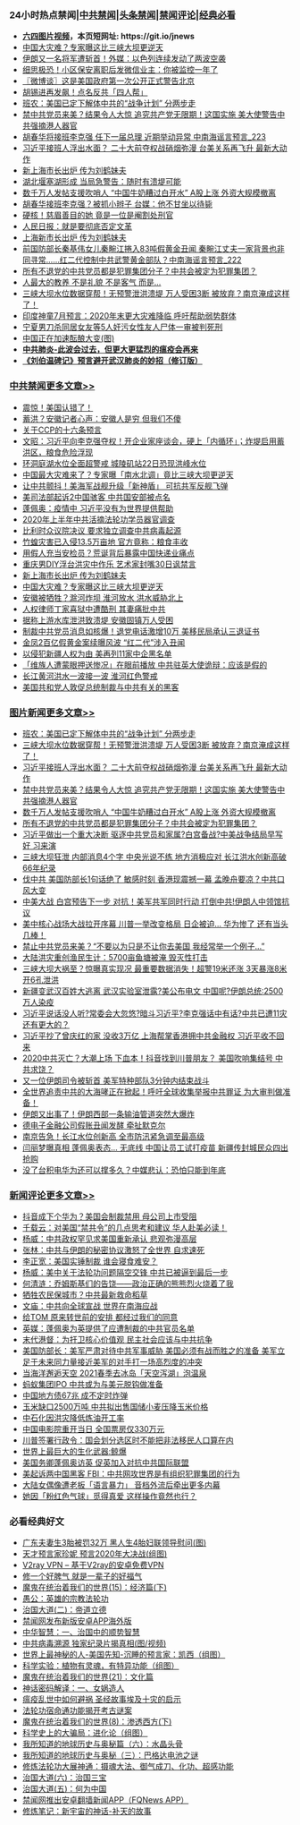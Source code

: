 <div id="tt">
<h3>24小时热点禁闻|<a href="#%E4%B8%AD%E5%85%B1%E7%A6%81%E9%97%BB%E6%9B%B4%E5%A4%9A%E6%96%87%E7%AB%A0">中共禁闻</a>|<a href="#%E5%9B%BE%E7%89%87%E6%96%B0%E9%97%BB%E6%9B%B4%E5%A4%9A%E6%96%87%E7%AB%A0">头条禁闻</a>|<a href="#%E6%96%B0%E9%97%BB%E8%AF%84%E8%AE%BA%E6%9B%B4%E5%A4%9A%E6%96%87%E7%AB%A0">禁闻评论|<a href="#%E5%BF%85%E7%9C%8B%E7%BB%8F%E5%85%B8%E5%A5%BD%E6%96%87">经典必看</a></h3>
<ul>
<li><b><a href="http://d1.bdrive.tk/64.mp4" target="_blank">六四图片视频</a>，本页短网址: https://git.io/jnews</b></li>
<li><a href="https://github.com/fqnews/bnews/blob/master/cbnews/20200721/1364073.md">中国大灾难？专家曝这比三峡大坝更逆天</a></li>
<li><a href="https://github.com/fqnews/bnews/blob/master/worldnews/20200721/1363948.md">伊朗又一名将军遭斩首！外媒：以色列连续发动了两波空袭</a></li>
<li><a href="https://github.com/fqnews/bnews/blob/master/cbnews/20200721/1363889.md">细思极恐！小区保安离职后发微信业主：你被监控一年了</a></li>
<li><a href="https://github.com/fqnews/bnews/blob/master/ssgc/20200721/1363950.md">〖微博谈〗这是美国政府第一次公开正式警告北京</a></li>
<li><a href="https://github.com/fqnews/bnews/blob/master/cbnews/20200721/1363910.md">胡锡进再发飙！点名反共「四人帮」</a></li>
<li><a href="https://github.com/fqnews/bnews/blob/master/topimagenews/20200722/1364267.md">班农：美国已定下解体中共的“战争计划” 分两步走</a></li>
<li><a href="https://github.com/fqnews/bnews/blob/master/topimagenews/20200721/1364143.md">禁中共党员来美？结果令人大惊 追究共产党无限期！这国实施 美大使警告中共强摘港人器官</a></li>
<li><a href="https://github.com/fqnews/bnews/blob/master/comments/20200721/1364110.md">胡春华将接班李克强 任下一届总理 近期举动异常 中南海谣言预言_223</a></li>
<li><a href="https://github.com/fqnews/bnews/blob/master/topimagenews/20200721/1364225.md">习近平接班人浮出水面？ 二十大前夺权战硝烟弥漫 台美关系再飞升 最新大动作</a></li>
<li><a href="https://github.com/fqnews/bnews/blob/master/cbnews/20200721/1364074.md">新上海市长出炉 传为刘鹤妹夫</a></li>
<li><a href="https://github.com/fqnews/bnews/blob/master/cbnews/20200721/1363966.md">湖北堰塞湖形成 当局急警告：随时有溃堤可能</a></li>
<li><a href="https://github.com/fqnews/bnews/blob/master/topimagenews/20200721/1364133.md">数千万人发帖支援吹哨人 “中国牛奶糟过白开水” A股上涨 外资大规模撤离</a></li>
<li><a href="https://github.com/fqnews/bnews/blob/master/comments/20200721/1363902.md">胡春华接班李克强？被抓小辫子 台媒：他不甘坐以待毙</a></li>
<li><a href="https://github.com/fqnews/bnews/blob/master/cnnews/20200721/1363961.md">硬核！慈眉善目的她 竟是一位是阉割处刑官</a></li>
<li><a href="https://github.com/fqnews/bnews/blob/master/lifebaike/20200722/1364321.md">人民日报：就是要彻底否定文革</a></li>
<li><a href="https://github.com/fqnews/bnews/blob/master/comments/20200721/1363968.md">上海新市长出炉 传为刘鹤妹夫</a></li>
<li><a href="https://github.com/fqnews/bnews/blob/master/comments/20200721/1363957.md">前国防部长秦基伟女儿秦畹江捲入83吨假黄金丑闻 秦畹江丈夫一家背景也非同寻常……红二代控制中共武警黄金部队？中南海谣言预言_222</a></li>
<li><a href="https://github.com/fqnews/bnews/blob/master/topimagenews/20200721/1364042.md">所有不退党的中共党员都是犯罪集团分子？中共会被定为犯罪集团？</a></li>
<li><a href="https://github.com/fqnews/bnews/blob/master/funmedia/20200722/1364247.md">人最大的教养 不是礼貌 不是客气 而是…</a></li>
<li><a href="https://github.com/fqnews/bnews/blob/master/topimagenews/20200721/1364232.md">三峡大坝水位数据穿帮！无预警泄洪溃堤 万人受困3断 被放弃？南京淹成这样了！</a></li>
<li><a href="https://github.com/fqnews/bnews/blob/master/comments/20200722/1364280.md">印度神童7月预言：2020年末更大灾难降临 呼吁帮助弱势群体</a></li>
<li><a href="https://github.com/fqnews/bnews/blob/master/baitai/20200721/1364151.md">宁夏男刀杀同居女友等5人奸污女性友人尸体一审被判死刑</a></li>
<li><a href="https://github.com/fqnews/bnews/blob/master/comments/20200721/1363888.md">中国正在加速酝酿大变(图)</a></li>
<li><b><a href="https://github.com/fqnews/bnews/blob/master/comments/20200211/1275071.md" target="_blank">中共肺炎-此波会过去，但更大更猛烈的瘟疫会再来</a></b></li>
<li><b><a href="https://github.com/fqnews/bnews/blob/master/comments/20200207/1272816.md" target="_blank">《刘伯温碑记》预言避开武汉肺炎的妙招（修订版）</a></b></li>
</ul>
</div>

<div class="catlist">
<h3><a href="https://github.com/fqnews/bnews/blob/master/cbnews/" target="_blank">中共禁闻</a><span><a href="https://github.com/fqnews/bnews/blob/master/cbnews/" target="_blank" rel="nofollow">更多文章>></a></span></h3>
<ul>
<li><a href="https://github.com/fqnews/bnews/blob/master/cbnews/20200722/1364397.md" target="_blank">震惊！美国认错了！</a></li>
<li><a href="https://github.com/fqnews/bnews/blob/master/cbnews/20200722/1364396.md" target="_blank">蓄洪？安徽记者心声：安徽人是穷 但我们不傻</a></li>
<li><a href="https://github.com/fqnews/bnews/blob/master/cbnews/20200722/783298.md" target="_blank">关于CCP的十六条预言</a></li>
<li><a href="https://github.com/fqnews/bnews/blob/master/cbnews/20200722/1364341.md" target="_blank">文昭：习近平向李克强夺权！开企业家座谈会，硬上「内循环」；炸堤启用蓄洪区，粮食危险浮现</a></li>
<li><a href="https://github.com/fqnews/bnews/blob/master/cbnews/20200722/1364339.md" target="_blank">环洞庭湖水位全面超警戒 城陵矶站22日恐现洪峰水位</a></li>
<li><a href="https://github.com/fqnews/bnews/blob/master/cbnews/20200722/1364333.md" target="_blank">中国最大灾难来了？专家曝「南水北调」竟比三峡大坝更逆天</a></li>
<li><a href="https://github.com/fqnews/bnews/blob/master/cbnews/20200722/1364302.md" target="_blank">让中共颤抖！美海军战舰升级「新神盾」 可抗共军反舰飞弹</a></li>
<li><a href="https://github.com/fqnews/bnews/blob/master/cbnews/20200722/1364274.md" target="_blank">美司法部起诉2中国骇客 中共国安部被点名</a></li>
<li><a href="https://github.com/fqnews/bnews/blob/master/cbnews/20200722/1364271.md" target="_blank">蓬佩奥：疫情中 习近平没有为世界提供帮助</a></li>
<li><a href="https://github.com/fqnews/bnews/blob/master/cbnews/20200721/1364036.md" target="_blank">2020年上半年中共活摘法轮功学员器官调查</a></li>
<li><a href="https://github.com/fqnews/bnews/blob/master/cbnews/20200721/1364052.md" target="_blank">比利时众议院决议 要求独立调查中共病毒起源</a></li>
<li><a href="https://github.com/fqnews/bnews/blob/master/cbnews/20200721/1364128.md" target="_blank">竹蝗灾害已入侵13.5万亩地 官方竟称：粮食丰收</a></li>
<li><a href="https://github.com/fqnews/bnews/blob/master/cbnews/20200721/1364129.md" target="_blank">用假人充当安检员？荒诞背后暴露中国快递业痛点</a></li>
<li><a href="https://github.com/fqnews/bnews/blob/master/cbnews/20200721/1364117.md" target="_blank">重庆男DIY浮台洪灾中作乐 艺术家封嘴30日讽禁言</a></li>
<li><a href="https://github.com/fqnews/bnews/blob/master/cbnews/20200721/1364074.md" target="_blank">新上海市长出炉 传为刘鹤妹夫</a></li>
<li><a href="https://github.com/fqnews/bnews/blob/master/cbnews/20200721/1364073.md" target="_blank">中国大灾难？专家曝这比三峡大坝更逆天</a></li>
<li><a href="https://github.com/fqnews/bnews/blob/master/cbnews/20200721/1364063.md" target="_blank">安徽被牺牲？滁河炸坝 淮河放水 洪水威胁北上</a></li>
<li><a href="https://github.com/fqnews/bnews/blob/master/cbnews/20200721/1364062.md" target="_blank">人权律师丁家喜狱中遭酷刑 其妻痛批中共</a></li>
<li><a href="https://github.com/fqnews/bnews/blob/master/cbnews/20200721/1364061.md" target="_blank">据称上游水库泄洪致溃堤 安徽固镇万人受困</a></li>
<li><a href="https://github.com/fqnews/bnews/blob/master/cbnews/20200721/1364055.md" target="_blank">制裁中共党员消息如核爆！退党电话激增10万 美移民局承认三退证书</a></li>
<li><a href="https://github.com/fqnews/bnews/blob/master/cbnews/20200721/1364016.md" target="_blank">金凤2百亿假黄金案续曝风波 “红二代”涉入丑闻</a></li>
<li><a href="https://github.com/fqnews/bnews/blob/master/cbnews/20200721/1364004.md" target="_blank">以侵犯新疆人权为由 美再列11家中企黑名单</a></li>
<li><a href="https://github.com/fqnews/bnews/blob/master/cbnews/20200721/1364003.md" target="_blank">「维族人遭蒙眼押送惨况」在眼前播放 中共驻英大使诡辩：应该是假的</a></li>
<li><a href="https://github.com/fqnews/bnews/blob/master/cbnews/20200721/1363981.md" target="_blank">长江黄河洪水一波接一波 淮河红色警戒</a></li>
<li><a href="https://github.com/fqnews/bnews/blob/master/cbnews/20200721/1363972.md" target="_blank">美国共和党人敦促总统制裁与中共有关的黑客</a></li>

</ul>
</div>
<div class="catlist">
<h3><a href="https://github.com/fqnews/bnews/blob/master/topimagenews/" target="_blank">图片新闻</a><span><a href="https://github.com/fqnews/bnews/blob/master/topimagenews/" target="_blank" rel="nofollow">更多文章>></a></span></h3>
<ul>
<li><a href="https://github.com/fqnews/bnews/blob/master/topimagenews/20200722/1364267.md" target="_blank">班农：美国已定下解体中共的“战争计划” 分两步走</a></li>
<li><a href="https://github.com/fqnews/bnews/blob/master/topimagenews/20200721/1364232.md" target="_blank">三峡大坝水位数据穿帮！无预警泄洪溃堤 万人受困3断 被放弃？南京淹成这样了！</a></li>
<li><a href="https://github.com/fqnews/bnews/blob/master/topimagenews/20200721/1364225.md" target="_blank">习近平接班人浮出水面？ 二十大前夺权战硝烟弥漫 台美关系再飞升 最新大动作</a></li>
<li><a href="https://github.com/fqnews/bnews/blob/master/topimagenews/20200721/1364143.md" target="_blank">禁中共党员来美？结果令人大惊 追究共产党无限期！这国实施 美大使警告中共强摘港人器官</a></li>
<li><a href="https://github.com/fqnews/bnews/blob/master/topimagenews/20200721/1364133.md" target="_blank">数千万人发帖支援吹哨人 “中国牛奶糟过白开水” A股上涨 外资大规模撤离</a></li>
<li><a href="https://github.com/fqnews/bnews/blob/master/topimagenews/20200721/1364042.md" target="_blank">所有不退党的中共党员都是犯罪集团分子？中共会被定为犯罪集团？</a></li>
<li><a href="https://github.com/fqnews/bnews/blob/master/topimagenews/20200720/1363679.md" target="_blank">习近平做出一个重大决断 驱逐中共党员和家属?白宫备战?中美战争结局早写好 习来演</a></li>
<li><a href="https://github.com/fqnews/bnews/blob/master/topimagenews/20200720/1363676.md" target="_blank">三峡大坝狂泄 内部消息4个字 中央光说不练 地方消极应对 长江洪水创新高破66年纪录</a></li>
<li><a href="https://github.com/fqnews/bnews/blob/master/topimagenews/20200720/1363667.md" target="_blank">伐中共 美国防部长1句话绝了 敏感时刻 香港现震撼一幕 孟晚舟要凉？中共口风大变</a></li>
<li><a href="https://github.com/fqnews/bnews/blob/master/topimagenews/20200720/1363602.md" target="_blank">中美大战 白宫预告下一步 对抗！美军共军同时行动 打倒中共!伊朗人中领馆抗议</a></li>
<li><a href="https://github.com/fqnews/bnews/blob/master/topimagenews/20200720/1363587.md" target="_blank">美中核心战场大战拉开序幕 川普一举改变格局 日企被迫… 华为惨了 还有当头几棒！</a></li>
<li><a href="https://github.com/fqnews/bnews/blob/master/topimagenews/20200720/1363459.md" target="_blank">禁止中共党员来美？“不要以为只是不让你去美国 我经常举一个例子…&#8221;</a></li>
<li><a href="https://github.com/fqnews/bnews/blob/master/topimagenews/20200720/1363271.md" target="_blank">大陆洪灾重创渔民生计：5700亩鱼塘被淹 毁灭性打击</a></li>
<li><a href="https://github.com/fqnews/bnews/blob/master/topimagenews/20200719/1363252.md" target="_blank">三峡大坝大祸至？惊曝真实现况 最重要数据消失！超警19米还涨 3天暴涨8米 开6孔泄洪</a></li>
<li><a href="https://github.com/fqnews/bnews/blob/master/topimagenews/20200719/1363229.md" target="_blank">新疆变武汉百姓大逃离 武汉实验室泄露?美公布电文 中国呢?伊朗总统:2500万人染疫</a></li>
<li><a href="https://github.com/fqnews/bnews/blob/master/topimagenews/20200719/1363207.md" target="_blank">习近平说话没人听?常委会大忽悠?暗斗习近平?李克强话中有话?中共已遭11灾还有更大的？</a></li>
<li><a href="https://github.com/fqnews/bnews/blob/master/topimagenews/20200719/1363196.md" target="_blank">习近平抄了曾庆红的家 没收3万亿 上海帮掌香港拥中共金融权 习近平收不回来</a></li>
<li><a href="https://github.com/fqnews/bnews/blob/master/topimagenews/20200719/1363189.md" target="_blank">2020中共灭亡？大潮上场 下血本！抖音找到川普朋友？ 美国吹响集结号 中共求饶？</a></li>
<li><a href="https://github.com/fqnews/bnews/blob/master/topimagenews/20200719/1363171.md" target="_blank">又一位伊朗司令被斩首 美军特种部队3分钟内结束战斗</a></li>
<li><a href="https://github.com/fqnews/bnews/blob/master/topimagenews/20200719/1363167.md" target="_blank">全世界追责中共的大海哮正在掀起！呼吁全球收集举报中共罪证 为大审判做准备！</a></li>
<li><a href="https://github.com/fqnews/bnews/blob/master/topimagenews/20200719/1363155.md" target="_blank">伊朗又出事了！伊朗西部一条输油管道突然大爆炸</a></li>
<li><a href="https://github.com/fqnews/bnews/blob/master/topimagenews/20200719/1363012.md" target="_blank">德电子金融公司假账丑闻发酵 牵扯默克尔</a></li>
<li><a href="https://github.com/fqnews/bnews/blob/master/topimagenews/20200719/1362930.md" target="_blank">南京告急！长江水位创新高 全市防汛紧急调至最高级</a></li>
<li><a href="https://github.com/fqnews/bnews/blob/master/topimagenews/20200719/1362929.md" target="_blank">闫丽梦曝真相 蓬佩奥表态… 无底线 中国让员工试打疫苗 新疆传封城民众四出抢购</a></li>
<li><a href="https://github.com/fqnews/bnews/blob/master/topimagenews/20200719/1362928.md" target="_blank">没了台积电华为还可以撑多久？中媒悲认：恐怕只能到年底</a></li>

</ul>
</div>
<div class="catlist">
<h3><a href="https://github.com/fqnews/bnews/blob/master/comments/" target="_blank">新闻评论</a><span><a href="https://github.com/fqnews/bnews/blob/master/comments/" target="_blank" rel="nofollow">更多文章>></a></span></h3>
<ul>
<li><a href="https://github.com/fqnews/bnews/blob/master/comments/20200722/1364418.md" target="_blank">抖音成下个华为？美国会制裁禁用 母公司上市受阻</a></li>
<li><a href="https://github.com/fqnews/bnews/blob/master/comments/20200722/1364417.md" target="_blank">千载云：对美国“禁共令”的几点思考和建议 华人赴美必读！</a></li>
<li><a href="https://github.com/fqnews/bnews/blob/master/comments/20200722/1364416.md" target="_blank">杨威：中共政权罕见求美国重新承认 悲观弥漫高层</a></li>
<li><a href="https://github.com/fqnews/bnews/blob/master/comments/20200722/1364408.md" target="_blank">张林：中共与伊朗的秘密协议激怒了全世界 自求速死</a></li>
<li><a href="https://github.com/fqnews/bnews/blob/master/comments/20200722/1364407.md" target="_blank">李正宽：美国实锤制裁 谁会寝食难安？</a></li>
<li><a href="https://github.com/fqnews/bnews/blob/master/comments/20200722/1364406.md" target="_blank">杨威：美中关于法轮功问题隔空交锋 中共已被逼到最后一步</a></li>
<li><a href="https://github.com/fqnews/bnews/blob/master/comments/20200722/1364405.md" target="_blank">何清涟：乔姆斯基们的告饶——政治正确的熊熊烈火烧着了我</a></li>
<li><a href="https://github.com/fqnews/bnews/blob/master/comments/20200722/1364391.md" target="_blank">牺牲农民保城市？中共最新救命稻草</a></li>
<li><a href="https://github.com/fqnews/bnews/blob/master/comments/20200722/1364389.md" target="_blank">文庙：中共向全球宣战 世界在南海应战</a></li>
<li><a href="https://github.com/fqnews/bnews/blob/master/comments/20200722/1364388.md" target="_blank">给TOM 原来转世前的安排 都经过我们的同意</a></li>
<li><a href="https://github.com/fqnews/bnews/blob/master/comments/20200722/1364385.md" target="_blank">英媒：蓬佩奥为英提供了应遭制裁的中共官员名单</a></li>
<li><a href="https://github.com/fqnews/bnews/blob/master/comments/20200722/1364384.md" target="_blank">末代港督：为扞卫核心价值观  民主社会应该与中共抗争</a></li>
<li><a href="https://github.com/fqnews/bnews/blob/master/comments/20200722/1364382.md" target="_blank">美国防部长：美军严肃对待中共军事威胁 美国必须有战而胜之的准备 美军立足于未来同力量接近美军的对手打一场高烈度的冲突</a></li>
<li><a href="https://github.com/fqnews/bnews/blob/master/comments/20200722/1364363.md" target="_blank">当海洋邂逅天空 2021春季去冰岛「天空泻湖」泡温泉</a></li>
<li><a href="https://github.com/fqnews/bnews/blob/master/comments/20200722/1364361.md" target="_blank">蚂蚁集团IPO 中共或为与美元脱钩做准备</a></li>
<li><a href="https://github.com/fqnews/bnews/blob/master/comments/20200722/1364354.md" target="_blank">中国地方债67兆 成不定时炸弹</a></li>
<li><a href="https://github.com/fqnews/bnews/blob/master/comments/20200722/1364353.md" target="_blank">玉米缺口2500万吨 中共拟出售国储小麦压降玉米价格</a></li>
<li><a href="https://github.com/fqnews/bnews/blob/master/comments/20200722/1364352.md" target="_blank">中石化因洪灾降低炼油开工率</a></li>
<li><a href="https://github.com/fqnews/bnews/blob/master/comments/20200722/1364348.md" target="_blank">中国电影院重开当日 全国票房仅330万元</a></li>
<li><a href="https://github.com/fqnews/bnews/blob/master/comments/20200722/1364337.md" target="_blank">川普签署行政令：国会划分选区时不能把非法移民人口算在内</a></li>
<li><a href="https://github.com/fqnews/bnews/blob/master/comments/20200722/1364336.md" target="_blank">世界上最巨大的生化武器:鲸爆</a></li>
<li><a href="https://github.com/fqnews/bnews/blob/master/comments/20200722/1364330.md" target="_blank">美国务卿蓬佩奥访英  促英加入对抗中共国际联盟</a></li>
<li><a href="https://github.com/fqnews/bnews/blob/master/comments/20200722/1364319.md" target="_blank">美起诉两中国黑客 FBI：中共网攻世界是有组织犯罪集团的行为</a></li>
<li><a href="https://github.com/fqnews/bnews/blob/master/comments/20200722/1364311.md" target="_blank">大陆女偶像遭老板「语言暴力」  音档外流后牵出更多内幕</a></li>
<li><a href="https://github.com/fqnews/bnews/blob/master/comments/20200722/1364298.md" target="_blank">她因「粉红色气球」觅得真爱 这样操作竟然也行？</a></li>

</ul>
</div>

<div class="catlist">
<h3>必看经典好文</h3>
<ul>
<li><a href="https://github.com/fqnews/bnews/blob/master/cbnews/20200611/1343037.md" target="_blank">广东夫妻生3胎被罚32万 黑人生4胎妇联领导慰问(图)</a></li>
<li><a href="https://github.com/fqnews/bnews/blob/master/topimagenews/20200513/1327828.md" target="_blank">天才预言家珍妮 预言2020年大决战(组图)</a></li>
<li><a href="https://github.com/fqnews/bnews/blob/master/comments/20200112/1257608.md" target="_blank">V2ray VPN &#8211; 基于V2ray的安卓免费VPN</a></li>
<li><a href="https://github.com/fqnews/bnews/blob/master/funmedia/20200713/1359909.md" target="_blank">修一个好脾气 就是一辈子的好福气</a></li>
<li><a href="https://github.com/fqnews/bnews/blob/master/topimagenews/20180610/955499.md" target="_blank">魔鬼在统治着我们的世界(15)：经济篇(下)</a></li>
<li><a href="https://github.com/fqnews/bnews/blob/master/comments/20200313/1292991.md" target="_blank">愚公：英雄的宗教法轮功</a></li>
<li><a href="https://github.com/fqnews/bnews/blob/master/cbnews/20180308/911611.md" target="_blank">治国大道(二)：帝道立德</a></li>
<li><a href="https://github.com/fqnews/bnews/blob/master/comments/20200627/783266.md" target="_blank">禁闻网发布新版安卓APP海外版</a></li>
<li><a href="https://github.com/fqnews/bnews/blob/master/comments/20200605/1340202.md" target="_blank">中华智慧：一、治国中的顺势智慧</a></li>
<li><a href="https://github.com/fqnews/bnews/blob/master/ccpdope/20200412/1311165.md" target="_blank">中共病毒溯源 独家纪录片揭真相(图/视频)</a></li>
<li><a href="https://github.com/fqnews/bnews/blob/master/comments/20200605/783244.md" target="_blank">世界上最神秘的人-美国先知-沉睡的预言家：凯西（组图）</a></li>
<li><a href="https://github.com/fqnews/bnews/blob/master/comments/20200605/783205.md" target="_blank">科学实验：植物有灵魂，有特异功能（组图）</a></li>
<li><a href="https://github.com/fqnews/bnews/blob/master/comments/20180802/980476.md" target="_blank">魔鬼在统治着我们的世界(21)：文化篇</a></li>
<li><a href="https://github.com/fqnews/bnews/blob/master/comments/20200609/1342224.md" target="_blank">神话密码解译：一、女娲造人</a></li>
<li><a href="https://github.com/fqnews/bnews/blob/master/comments/20200618/1346823.md" target="_blank">瘟疫乱世中如何避祸 圣经故事埃及十灾的启示</a></li>
<li><a href="https://github.com/fqnews/bnews/blob/master/tculture/20121025/73079.md" target="_blank">法轮功宿命通功能揭开考古谜案</a></li>
<li><a href="https://github.com/fqnews/bnews/blob/master/topimagenews/20180527/948714.md" target="_blank">魔鬼在统治着我们的世界(8)：渗透西方(下)</a></li>
<li><a href="https://github.com/fqnews/bnews/blob/master/comments/20200605/783246.md" target="_blank">科学史上的大骗局：进化论（组图）</a></li>
<li><a href="https://github.com/fqnews/bnews/blob/master/cbnews/20171115/856086.md" target="_blank">我所知道的地球历史与奥秘篇（六）：水晶头骨</a></li>
<li><a href="https://github.com/fqnews/bnews/blob/master/tculture/xiulian/20170726/797589.md" target="_blank">我所知道的地球历史与奥秘（三）：巴格达电池之谜</a></li>
<li><a href="https://github.com/fqnews/bnews/blob/master/comments/20191203/1234383.md" target="_blank">修炼法轮功大展神通：摄魂大法、御气成刀、化功、超感功能</a></li>
<li><a href="https://github.com/fqnews/bnews/blob/master/cbnews/20180312/913459.md" target="_blank">治国大道(六)：治国三宝</a></li>
<li><a href="https://github.com/fqnews/bnews/blob/master/cbnews/20180311/913065.md" target="_blank">治国大道(五)：何为中国</a></li>
<li><a href="https://github.com/fqnews/bnews/blob/master/comments/20200503/1322531.md" target="_blank">禁闻网推出安卓翻墙新闻APP（FQNews APP）</a></li>
<li><a href="https://github.com/fqnews/bnews/blob/master/comments/20190418/1115565.md" target="_blank">修炼笔记：新宇宙的神话-补天的故事</a></li>

</ul>
</div>